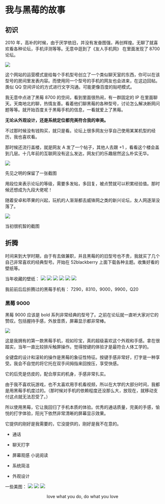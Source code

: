 # 我与黑莓的故事

## 初识

2010 年，高补的时候，由于厌学依旧，并没有发奋图强，再创辉煌。无聊了就喜欢看各种论坛，手机评测等等。无意中逛到了《友人手机网》 在里面发现了 8700 论坛。

![](./assets/8700.png)

这个网站的运营模式是给每个手机型号创立了一个类似聊天室的东西，你可以在该型号的房间里发表内容。而使用同一个型号的手机的网友也会进来，在这边回帖。类似 QQ 空间评论的方式进行文字沟通。可能更像百度的贴吧模式。

我无意中点进了黑莓 8700 的空间，看到里面很热闹，有一群固定的 IP 在里面聊天。天南地北的聊，热情友善。看着他们聊黑莓的各种型号，讨论怎么解决断网问题等等。就开始百度关于黑莓手机的信息，一看就爱上了黑莓。

**无论从外观设计，还是系统定位都完美符合我的审美。**

不过那时候没有钱购买，就只是看。论坛上很多网友分享自己使用某某机型的经历，我也喜欢看。

那时候还流行盖楼，就是网友 A 发了一个帖子，其他人去跟 +1 ，看看这个楼会盖到几层。十几年前的互联网没有这么发达，网友们的乐趣居然这么朴实无华。

![](./assets/友人网.png)

<div class="picture-tip">先见之明的保留了一张截图</div>

用段位来表示论坛的等级，需要多发帖，多回复，被点赞就可以积累经验值。那时候还想成为九段大佬呢！

随着安卓和苹果的兴起，玩机的人渐渐都去威锋网之类的新兴论坛，友人网逐渐没落了。

![](./assets/友人网-暂停服务.jpg)

<div class="picture-tip">当初很机智的截图</div>

## 折腾

时间来到大学时期，由于有去做兼职，并且黑莓的的旧型号也不贵，我就买了几个自己非常喜欢的经典型号。开始在 52blackberry 上面下载各种主题。收集好看的壁纸等。

当年收藏的壁纸：
<a-row>
<a-col :span="8"><img src="./assets/wallpaper/wallpaper-1.jpg" /></a-col>
<a-col :span="8"><img src="./assets/wallpaper/wallpaper-2.jpg" /></a-col>
<a-col :span="8"><img src="./assets/wallpaper/wallpaper-3.jpg" /></a-col>
<a-col :span="8"><img src="./assets/wallpaper/wallpaper-4.jpg" /></a-col>
<a-col :span="8"><img src="./assets/wallpaper/wallpaper-5.jpg" /></a-col>
<a-col :span="8"><img src="./assets/wallpaper/wallpaper-6.jpg" /></a-col>
</a-row>

我前前后后折腾过的黑莓手机有： 7290，8310，9000，9900，Q20

### 黑莓 9000

黑莓 9000 应该是 bold 系列非常经典的型号了。之前在论坛就一直听大家对它的赞叹。包括握持手感，外放音质，屏幕显示都非常棒。

![](./assets/9000.jpeg)

这是我拥有的第一款黑莓手机，视如珍宝，真的超级喜欢这个外观和手感。拿在很踏实，当年一直比较排斥触屏操作。觉得按键的体验才是最符合人体工学的。

全键盘的设计和滚轮的操作是黑莓的象征性特征。按键手感非常好，打字是一种享受。我会不自觉的将它托在双手间拇指来回按压，享受快感。

它的后壳是仿皮的，配合厚实的机身，手感非常扎实。

由于我不喜欢玩游戏，也不太喜欢用手机看视频，所以在大学的大部分时间，我都是用黑莓手机度过的。（那时候对手机的依赖程度还没那么大，放现在，就移动支付这点就无法忍受了。）

所以使用黑莓，它让我回归了手机本质的体验。优秀的通话质量，完美的手感，愉悦的打字体验，阳光下依然非常清晰的屏幕显示效果。

它提供的刚好是我需要的，它没提供的，刚好是我不在意的。

-   通话

-   聊天打字

-   屏幕观感 小说阅读

-   系统简洁

-   外观设计

一些美图：
![](./assets/9900/9900-1.jpg)
![](./assets/9900/9900-2.jpg)
![](./assets/9900/9900-3.jpg)

<center> love what you do, do what you love </center>
